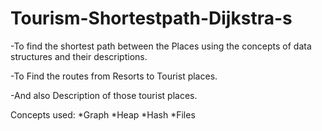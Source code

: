 # Tourism-Shortestpath-Dijkstra-s
-To find the shortest path between the Places using the concepts of data structures and their descriptions.

-To Find the routes from Resorts to Tourist places.

-And also Description of those tourist places.

Concepts used:
*Graph
*Heap
*Hash
*Files





